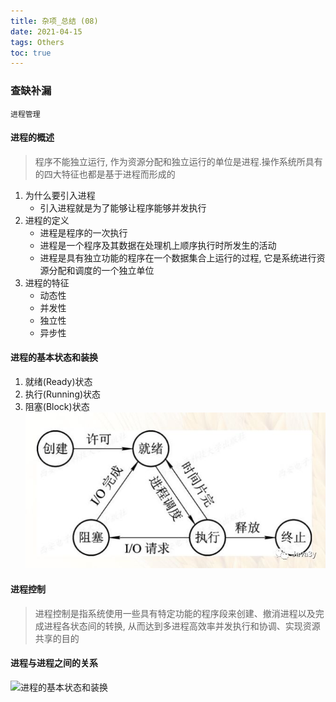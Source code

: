 ```yaml
---
title: 杂项_总结 (08)
date: 2021-04-15
tags: Others
toc: true
---
```


### 查缺补漏
    进程管理

<!-- more -->

#### 进程的概述
> 程序不能独立运行, 作为资源分配和独立运行的单位是进程.操作系统所具有的四大特征也都是基于进程而形成的
1. 为什么要引入进程
    * 引入进程就是为了能够让程序能够并发执行
2. 进程的定义
    * 进程是程序的一次执行
    * 进程是一个程序及其数据在处理机上顺序执行时所发生的活动
    * 进程是具有独立功能的程序在一个数据集合上运行的过程, 它是系统进行资源分配和调度的一个独立单位
3. 进程的特征
    * 动态性
    * 并发性
    * 独立性
    * 异步性

#### 进程的基本状态和装换
1. 就绪(Ready)状态
2. 执行(Running)状态
3. 阻塞(Block)状态
![进程的基本状态和装换](/img/20210415_1.png)

#### 进程控制
> 进程控制是指系统使用一些具有特定功能的程序段来创建、撤消进程以及完成进程各状态间的转换, 从而达到多进程高效率并发执行和协调、实现资源共享的目的

#### 进程与进程之间的关系
![进程的基本状态和装换](/img/20210415_2.png)


